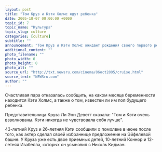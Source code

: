 ```yaml
---
layout: post
title: "Том Круз и Кэти Холмс ждут ребенка"
date: 2005-10-07 00:00:00 +0000
topic_id: 7
topic_name: "Культура"
topic_slug: culture
categories: [culture]
subtitle: ""
announcement: "Том Круз и Кэти Холмс ожидают рождения своего первого ребенка. Об этом стало известно накануне вечером. Пара, роман которой начался в апреле этого года, сообщила, что они \"очень взволнованы\" этим событием, передает The Mirror."
additional_content: ""
photo_filename: ""
photo_width: 0
photo_height: 0
photo_alt: ""
source_url: "http://txt.newsru.com/cinema/06oct2005/cruise.html"
source_text: "NEWSru.com"
author: ""
---
```

Счастливая пара отказалась сообщить, на каком месяце беременности находится Кэти Холмс, а также о том, известен ли им пол будущего ребенка.

Представительница Круза Ли Энн Деветт сказала: "Том и Кэти очень взволнованы. Кэти никогда не чувствовала себя лучше".

43-летний Круз и 26-летняя Кэти сообщили о помолвке в июне после того, как актер сделал своей избраннице предложение на Эйфелевой башне. У Круза уже есть двое приемных детей, 10-летний Коннор и 12-летняя Изабелла, которых он усыновил с Николь Кидман.
